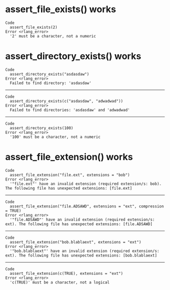 # assert_file_exists() works

    Code
      assert_file_exists(2)
    Error <rlang_error>
      '2' must be a character, not a numeric

# assert_directory_exists() works

    Code
      assert_directory_exists("asdasdaw")
    Error <rlang_error>
      Failed to find directory: 'asdasdaw'

---

    Code
      assert_directory_exists(c("asdasdaw", "adwadwad"))
    Error <rlang_error>
      Failed to find directories: 'asdasdaw' and 'adwadwad'

---

    Code
      assert_directory_exists(100)
    Error <rlang_error>
      '100' must be a character, not a numeric

# assert_file_extension() works

    Code
      assert_file_extension("file.ext", extensions = "bob")
    Error <rlang_error>
      '"file.ext"' have an invalid extension (required extension/s: bob). The following file has unexpected extensions: [file.ext]

---

    Code
      assert_file_extension("file.ADSAWD", extensions = "ext", compression = TRUE)
    Error <rlang_error>
      '"file.ADSAWD"' have an invalid extension (required extension/s: ext). The following file has unexpected extensions: [file.ADSAWD]

---

    Code
      assert_file_extension("bob.blablaext", extensions = "ext")
    Error <rlang_error>
      '"bob.blablaext"' have an invalid extension (required extension/s: ext). The following file has unexpected extensions: [bob.blablaext]

---

    Code
      assert_file_extension(c(TRUE), extensions = "ext")
    Error <rlang_error>
      'c(TRUE)' must be a character, not a logical

